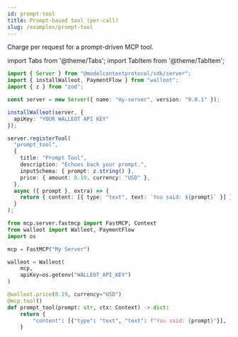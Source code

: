 ```yaml
---
id: prompt-tool
title: Prompt-based tool (per-call)
slug: /examples/prompt-tool
---
```


Charge per request for a prompt-driven MCP tool.

import Tabs from '@theme/Tabs';
import TabItem from '@theme/TabItem';

<Tabs>
<TabItem value="ts" label="Node.js">

```ts
import { Server } from "@modelcontextprotocol/sdk/server";
import { installWalleot, PaymentFlow } from "walleot";
import { z } from "zod";

const server = new Server({ name: "my-server", version: "0.0.1" });

installWalleot(server, {
  apiKey: "YOUR WALLEOT API KEY"
});

server.registerTool(
  "prompt_tool",
  {
    title: "Prompt Tool",
    description: "Echoes back your prompt.",
    inputSchema: { prompt: z.string() },
    price: { amount: 0.19, currency: "USD" },
  },
  async ({ prompt }, extra) => {
    return { content: [{ type: "text", text: `You said: ${prompt}` }] };
  }
);
```

</TabItem>
<TabItem value="py" label="Python">

```python
from mcp.server.fastmcp import FastMCP, Context
from walleot import Walleot, PaymentFlow
import os

mcp = FastMCP("My Server")

walleot = Walleot(
    mcp,
    apiKey=os.getenv("WALLEOT_API_KEY")
)

@walleot.price(0.19, currency="USD")
@mcp.tool()
def prompt_tool(prompt: str, ctx: Context) -> dict:
    return {
        "content": [{"type": "text", "text": f"You said: {prompt}"}],
    }
```

</TabItem>
</Tabs>

